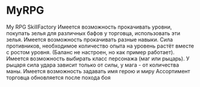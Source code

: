 # MyRPG
My RPG SkillFactory
Имеется возможность прокачивать уровни, покупать зелья для различных бафов у торговца, использовать эти зелья.
Имеется возможность прокачивать разные навыки. Сила противников, необходимое количество опыта на уровень растёт вместе с ростом уровня. (Баланс не настроен, но как пример работает).
Имеется возможность выбирать класс персонажа (маг или рыцарь). У рыцаря сила удара зависит только от силы, у мага - от количества маны.
Имеется возможность задавать имя герою и миру
Ассортимент торговца обновляется после похода боя
